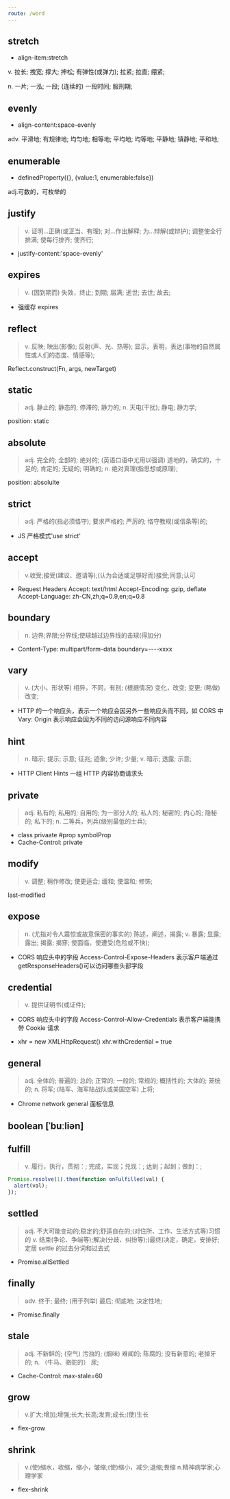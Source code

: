 ```yaml
---
route: /word
---
```


## stretch

- align-item:stretch

v. 拉长; 拽宽; 撑大; 抻松; 有弹性(或弹力); 拉紧; 拉直; 绷紧;

n. 一片; 一泓; 一段; (连续的) 一段时间; 服刑期;

## evenly

- align-content:space-evenly

adv. 平滑地; 有规律地; 均匀地; 相等地; 平均地; 均等地; 平静地; 镇静地; 平和地;

## enumerable

- definedProperty({}, {value:1, enumerable:false})

adj.可数的，可枚举的

## justify

> v. 证明…正确(或正当、有理); 对…作出解释; 为…辩解(或辩护); 调整使全行排满; 使每行排齐; 使齐行;

- justify-content:'space-evenly'

## expires

> v. (因到期而) 失效，终止; 到期; 届满; 逝世; 去世; 故去;

- 强缓存 expires

## reflect

> v. 反映; 映出(影像); 反射(声、光、热等); 显示，表明，表达(事物的自然属性或人们的态度、情感等);

Reflect.construct(Fn, args, newTarget)

## static

> adj. 静止的; 静态的; 停滞的; 静力的;
> n. 天电(干扰); 静电; 静力学;

position: static

## absolute

> adj. 完全的; 全部的; 绝对的; (英语口语中尤用以强调) 道地的，确实的，十足的; 肯定的; 无疑的; 明确的;
> n. 绝对真理(指思想或原理);

position: absolulte

## strict

> adj. 严格的(指必须恪守); 要求严格的; 严厉的; 恪守教规(或信条等)的;

- JS 严格模式'use strict'

## accept

> v.收受;接受(建议、邀请等);(认为合适或足够好而)接受;同意;认可

- Request Headers
  Accept: text/html Accept-Encoding: gzip, deflate Accept-Language: zh-CN,zh;q=0.9,en;q=0.8

## boundary

> n. 边界;界限;分界线;使球越过边界线的击球(得加分)

- Content-Type: multipart/form-data boundary=----xxxx

## vary

> v. (大小、形状等) 相异，不同，有别; (根据情况) 变化，改变; 变更; (略做) 改变;

- HTTP 的一个响应头，表示一个响应会因另外一些响应头而不同，如 CORS 中 Vary: Origin 表示响应会因为不同的访问源响应不同内容

## hint

> n. 暗示; 提示; 示意; 征兆; 迹象; 少许; 少量;
> v. 暗示; 透露; 示意;

- HTTP Client Hints 一组 HTTP 内容协商请求头

## private

> adj. 私有的; 私用的; 自用的; 为一部分人的; 私人的; 秘密的; 内心的; 隐秘的; 私下的;
> n. 二等兵，列兵(级别最低的士兵);

- class privaate #prop symbolProp
- Cache-Control: private

## modify

> v. 调整; 稍作修改; 使更适合; 缓和; 使温和; 修饰;

last-modified

## expose

> n. (尤指对令人震惊或故意保密的事实的) 陈述，阐述，揭露;
> v. 暴露; 显露; 露出; 揭露; 揭穿; 使面临，使遭受(危险或不快);

- CORS 响应头中的字段 Access-Control-Expose-Headers 表示客户端通过 getResponseHeaders()可以访问哪些头部字段

## credential

> v. 提供证明书(或证件);

- CORS 响应头中的字段 Access-Control-Allow-Credentials 表示客户端能携带 Cookie 请求

- xhr = new XMLHttpRequest() xhr.withCredential = true

## general

> adj. 全体的; 普遍的; 总的; 正常的; 一般的; 常规的; 概括性的; 大体的; 笼统的;
> n. 将军; (陆军、海军陆战队或美国空军) 上将;

- Chrome network general 面板信息

## boolean [ˈbuːliən]

## fulfill

> v. 履行，执行，贯彻：; 完成，实现；兑现：; 达到；起到；做到：;

```js
Promise.resolve(1).then(function onFulfilled(val) {
  alert(val);
});
```

## settled

> adj. 不大可能变动的;稳定的;舒适自在的;(对住所、工作、生活方式等)习惯的
> v. 结束(争论、争端等);解决(分歧、纠纷等);(最终)决定，确定，安排好;定居
> settle 的过去分词和过去式

- Promise.allSettled

## finally

> adv. 终于; 最终; (用于列举) 最后; 彻底地; 决定性地;

- Promise.finally

## stale

> adj. 不新鲜的; (空气) 污浊的; (烟味) 难闻的; 陈腐的; 没有新意的; 老掉牙的;
> n. （牛马、骆驼的） 尿;

- Cache-Control: max-stale=60

## grow

> v.扩大;增加;增强;长大;长高;发育;成长;(使)生长

- flex-grow

## shrink

> v.(使)缩水，收缩，缩小，皱缩;(使)缩小，减少;退缩;畏缩
> n.精神病学家;心理学家

- flex-shrink
